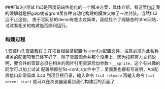 ###Fis3小测试
 fis3是百度前端性能化的一个解决方案，具体介绍，看这里[fis3](http://fis.baidu.com/)
 我的理解就是把gulp或者grunt里各种自动化构建的模块又做了一次封装，当然fis3远不止这些。
 由于官网给的demo有些太过简单，我就找个了纯静态的html网站，试试看相关的构建能否顺利运行。
### 构建过程
1.安装fis3,[安装教程](http://fis.baidu.com/fis3/docs/beginning/install.html)
2.在项目根目录配置fis-conf.js配置文件，注意必须为此名称
 相关的配置项我已经写好了，除了雪碧图合并那个没用上，因为按照官方文档说明，要合并的雪碧必须在相关的图片引用资源后加参数`？__sprite`，这个有兴趣的同学可以加上试试
配置项都在fis-conf.js文件中了，里面我也都有写说明，Api配置接口非常简单
3.cd 到项目根目录，输入命令 `fis3 release`
   再输入命令 `fis3 server start` 就可以在浏览器里看到我们构建后的页面了

